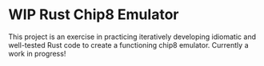 # WIP Rust Chip8 Emulator

This project is an exercise in practicing iteratively developing idiomatic
and well-tested Rust code to create a functioning chip8 emulator. Currently
a work in progress!
